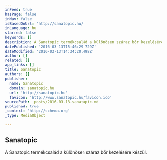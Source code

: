 ```yaml
---
inFeed: true
hasPage: false
inNav: false
isBasedOnUrl: 'http://sanatopic.hu/'
inLanguage: hu
starred: false
keywords: []
description: A Sanatopic termékcsalád a különösen száraz bőr kezelésére készül.
datePublished: '2016-03-13T15:46:29.729Z'
dateModified: '2016-03-13T14:34:20.498Z'
author: []
related: []
app_links: []
title: Sanatopic
authors: []
publisher:
  name: Sanatopic
  domain: sanatopic.hu
  url: 'http://sanatopic.hu'
  favicon: 'http://www.sanatopic.hu/favicon.ico'
sourcePath: _posts/2016-03-13-sanatopic.md
published: true
_context: 'http://schema.org'
_type: MediaObject

---
```

<article style=""><h1>Sanatopic</h1><p>A Sanatopic termékcsalád a különösen száraz bőr kezelésére készül.</p></article>